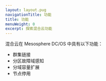 ```yaml
---
layout: layout.pug
navigationTitle: 功能
title: 功能
menuWeight: 0
excerpt: 探索混合云功能
---
```


混合云在 Mesosphere DC/OS 中具有以下功能：
- 群集链接
- 分区故障域感知
- 分域容量扩展
- 节点停用
